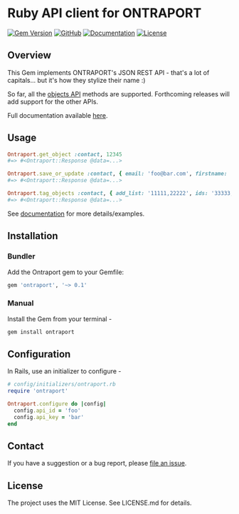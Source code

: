 # Ruby API client for ONTRAPORT

[![Gem Version](https://badge.fury.io/rb/ontraport.svg)](https://badge.fury.io/rb/ontraport)
[![GitHub](https://img.shields.io/badge/github-ontraport--ruby-blue.svg)][repo]
[![Documentation](http://img.shields.io/badge/docs-rdoc.info-blue.svg)][rubydoc]
[![License](http://img.shields.io/badge/license-MIT-yellowgreen.svg)](#license)

Overview
--------

This Gem implements ONTRAPORT's JSON REST API - that's a lot of capitals... but it's how they stylize their name :)

So far, all the [objects API][ontra-objects-api] methods are supported. Forthcoming releases will add support for the other APIs.

Full documentation available [here][rubydoc].

Usage
-----

```ruby
Ontraport.get_object :contact, 12345
#=> #<Ontraport::Response @data=...>
```

```ruby
Ontraport.save_or_update :contact, { email: 'foo@bar.com', firstname: 'Foo' }
#=> #<Ontraport::Response @data=...>
```

```ruby
Ontraport.tag_objects :contact, { add_list: '11111,22222', ids: '33333,44444' }
#=> #<Ontraport::Response @data=...>
```

See [documentation][rubydoc] for more details/examples.

Installation
------------

### Bundler

Add the Ontraport gem to your Gemfile:

```ruby
gem 'ontraport', '~> 0.1'
```

### Manual

Install the Gem from your terminal -

```bash
gem install ontraport
```

Configuration
-------------

In Rails, use an initializer to configure -

```ruby
# config/initializers/ontraport.rb
require 'ontraport'

Ontraport.configure do |config|
  config.api_id = 'foo'
  config.api_key = 'bar'
end
```

Contact
-------

If you have a suggestion or a bug report, please [file an issue][issues].

License
-------

The project uses the MIT License. See LICENSE.md for details.

[issues]: https://github.com/hamzatayeb/ontraport-ruby/issues
[rubydoc]: http://rubydoc.info/gems/ontraport
[repo]: http://github.com/hamzatayeb/ontraport-ruby
[ontra-objects-api]: https://api.ontraport.com/doc/#!/objects/
